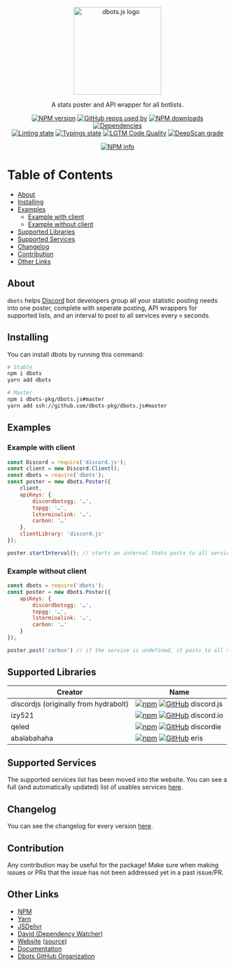 <div align="center">
  <p>
    <img src="static/logo.png" alt="dbots.js logo" width="200" />
  </p>
  <p>A stats poster and API wrapper for all botlists.</p>
  <p>
    <a href="https://www.npmjs.com/package/dbots"><img src="https://img.shields.io/npm/v/dbots.svg?maxAge=3600" alt="NPM version" /></a>
    <a href="https://github.com/dbots-pkg/dbots.js/network/dependents?package_id=UGFja2FnZS0zNzA1MzQ1MA%3D%3D"><img src="https://api.snaz.in/badges/v1/github/used-by/dbots-pkg/dbots.js" alt="GitHub repos used by" /></a>
    <a href="https://www.npmjs.com/package/dbots"><img src="https://img.shields.io/npm/dt/dbots.svg?maxAge=3600" alt="NPM downloads" /></a>
    <a href="https://david-dm.org/dbots-pkg/dbots.js"><img src="https://img.shields.io/david/dbots-pkg/dbots.js.svg?maxAge=3600" alt="Dependencies" /></a>
    <br/>
    <a href="https://github.com/dbots-pkg/dbots.js/actions?query=workflow%3A%22Source+code+linting%22"><img src="https://github.com/dbots-pkg/dbots.js/workflows/Source%20code%20linting/badge.svg" alt="Linting state" /></a>
    <a href="https://github.com/dbots-pkg/dbots.js/actions?query=workflow%3A%22TS+definitions%22"><img src="https://github.com/dbots-pkg/dbots.js/workflows/TS%20definitions/badge.svg" alt="Typings state" /></a>
    <a href="https://lgtm.com/projects/g/dbots-pkg/dbots.js/context:javascript"><img src="https://img.shields.io/lgtm/grade/javascript/github/dbots-pkg/dbots.js.svg?label=Code%20quality" alt="LGTM Code Quality" /></a> <a href="https://deepscan.io/dashboard#view=project&tid=11596&pid=14801&bid=284012"><img src="https://deepscan.io/api/teams/11596/projects/14801/branches/284012/badge/grade.svg" alt="DeepScan grade"></a>
  </p>
  <p>
    <a href="https://nodei.co/npm/dbots/"><img src="https://nodei.co/npm/dbots.png" alt="NPM info" /></a>
  </p>
</div>

<!-- omit in toc -->
# Table of Contents
- [About](#about)
- [Installing](#installing)
- [Examples](#examples)
  - [Example with client](#example-with-client)
  - [Example without client](#example-without-client)
- [Supported Libraries](#supported-libraries)
- [Supported Services](#supported-services)
- [Changelog](#changelog)
- [Contribution](#contribution)
- [Other Links](#other-links)

## About
`dbots` helps [Discord](https://discordapp.com) bot developers group all your statistic posting needs into one poster, complete with seperate posting, API wrappers for supported lists, and an interval to post to all services every `n` seconds.

## Installing
You can install dbots by running this command:
```sh
# Stable
npm i dbots
yarn add dbots

# Master
npm i dbots-pkg/dbots.js#master
yarn add ssh://github.com/dbots-pkg/dbots.js#master
```

## Examples

### Example with client
```js
const Discord = require('discord.js');
const client = new Discord.Client();
const dbots = require('dbots');
const poster = new dbots.Poster({
    client,
    apiKeys: {
        discordbotsgg: '…',
        topgg: '…',
        lsterminalink: '…',
        carbon: '…'
    },
    clientLibrary: 'discord.js'
});

poster.startInterval(); // starts an interval thats posts to all services every 30 minutes
```

### Example without client
```js
const dbots = require('dbots');
const poster = new dbots.Poster({
    apiKeys: {
        discordbotsgg: '…',
        topgg: '…',
        lsterminalink: '…',
        carbon: '…'
    }
});

poster.post('carbon') // if the service is undefined, it posts to all services provided with a key
```

## Supported Libraries
Creator     | Name
----------- | -----
discordjs (originally from hydrabolt)   | [![npm](static/npm.png)](https://npmjs.com/discord.js) [![GitHub](static/github.png)](https://github.com/discordjs/discord.js) discord.js
izy521      | [![npm](static/npm.png)](https://npmjs.com/discord.io) [![GitHub](static/github.png)](https://github.com/izy521/discord.io) discord.io
qeled       | [![npm](static/npm.png)](https://npmjs.com/discordie) [![GitHub](static/github.png)](https://github.com/qeled/discordie) discordie
abalabahaha | [![npm](static/npm.png)](https://npmjs.com/eris) [![GitHub](static/github.png)](https://github.com/abalabahaha/eris) eris

## Supported Services
The supported services list has been moved into the website.
You can see a full (and automatically updated) list of usables services [here](#/docs/main/latest/general/services).

## Changelog
You can see the changelog for every version [here](https://dbots.js.org/#/docs/main/latest/general/changelog).

## Contribution
Any contribution may be useful for the package! Make sure when making issues or PRs that the issue has not been addressed yet in a past issue/PR.

## Other Links
- [NPM](https://npmjs.org/package/dbots)
- [Yarn](https://yarn.pm/dbots)
- [JSDelivr](https://www.jsdelivr.com/package/npm/dbots)
- [David (Dependency Watcher)](https://david-dm.org/dbots-pkg/dbots.js)
- [Website](https://dbots.js.org) ([source](https://github.com/dbots-pkg/dbots-pkg.github.io))
- [Documentation](https://dbots.js.org/#/docs)
- [Dbots GitHub Organization](https://github.com/dbots-pkg)
